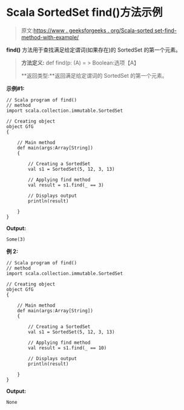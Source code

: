# Scala SortedSet find()方法示例

> 原文:[https://www . geeksforgeeks . org/Scala-sorted set-find-method-with-example/](https://www.geeksforgeeks.org/scala-sortedset-find-method-with-example/)

**find()** 方法用于查找满足给定谓词(如果存在)的 SortedSet 的第一个元素。

> **方法定义:** def find(p: (A) = > Boolean:选项【A】
> 
> **返回类型:**返回满足给定谓词的 SortedSet 的第一个元素。

**示例#1:**

```
// Scala program of find() 
// method 
import scala.collection.immutable.SortedSet

// Creating object 
object GfG 
{ 

    // Main method 
    def main(args:Array[String]) 
    { 

        // Creating a SortedSet 
        val s1 = SortedSet(5, 12, 3, 13) 

        // Applying find method 
        val result = s1.find(_ == 3) 

        // Displays output 
        println(result) 

    } 
} 
```

**Output:**

```
Some(3)

```

**例 2:**

```
// Scala program of find() 
// method 
import scala.collection.immutable.SortedSet

// Creating object 
object GfG 
{ 

    // Main method 
    def main(args:Array[String]) 
    { 

        // Creating a SortedSet 
        val s1 = SortedSet(5, 12, 3, 13) 

        // Applying find method 
        val result = s1.find(_ == 10) 

        // Displays output 
        println(result) 

    } 
} 
```

**Output:**

```
None

```